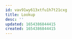 ```yaml
---
id: vav91wy613xtfu1h7t21cxg
title: Lookup
desc: ''
updated: 1654386844415
created: 1654386844415
---
```


